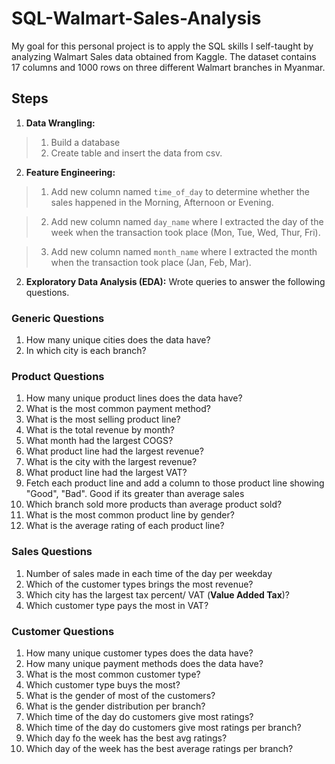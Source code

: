 # SQL-Walmart-Sales-Analysis

My goal for this personal project is to apply the SQL skills I self-taught by analyzing Walmart Sales data obtained from Kaggle. 
The dataset contains 17 columns and 1000 rows on three different Walmart branches in Myanmar. 

## Steps

1. **Data Wrangling:**

> 1. Build a database
> 2. Create table and insert the data from csv.

2. **Feature Engineering:** 

> 1. Add new column named `time_of_day` to determine whether the sales happened in the Morning, Afternoon or Evening.

> 2. Add new column named `day_name` where I extracted the day of the week when the transaction took place (Mon, Tue, Wed, Thur, Fri).

> 3. Add new column named `month_name` where I extracted the month when the transaction took place (Jan, Feb, Mar). 

2. **Exploratory Data Analysis (EDA):** Wrote queries to answer the following questions. 

### Generic Questions

1. How many unique cities does the data have?
2. In which city is each branch?

### Product Questions

1. How many unique product lines does the data have?
2. What is the most common payment method?
3. What is the most selling product line?
4. What is the total revenue by month?
5. What month had the largest COGS?
6. What product line had the largest revenue?
5. What is the city with the largest revenue?
6. What product line had the largest VAT?
7. Fetch each product line and add a column to those product line showing "Good", "Bad". Good if its greater than average sales
8. Which branch sold more products than average product sold?
9. What is the most common product line by gender?
12. What is the average rating of each product line?

### Sales Questions

1. Number of sales made in each time of the day per weekday
2. Which of the customer types brings the most revenue?
3. Which city has the largest tax percent/ VAT (**Value Added Tax**)?
4. Which customer type pays the most in VAT?

### Customer Questions

1. How many unique customer types does the data have?
2. How many unique payment methods does the data have?
3. What is the most common customer type?
4. Which customer type buys the most?
5. What is the gender of most of the customers?
6. What is the gender distribution per branch?
7. Which time of the day do customers give most ratings?
8. Which time of the day do customers give most ratings per branch?
9. Which day fo the week has the best avg ratings?
10. Which day of the week has the best average ratings per branch?
